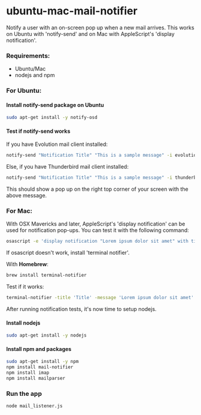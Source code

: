 # ubuntu-mac-mail-notifier
Notify a user with an on-screen pop up when a new mail arrives. 
This works on Ubuntu with 'notify-send' and on Mac with AppleScript's 'display notification'.

### Requirements:
 - Ubuntu/Mac
 - nodejs and npm

### For Ubuntu:
#### Install notify-send package on Ubuntu
```sh
sudo apt-get install -y notify-osd
```

#### Test if notify-send works

If you have Evolution mail client installed:

```sh
notify-send "Notification Title" "This is a sample message" -i evolution -t 3000
```
Else, if you have Thunderbird mail client installed:
```sh
notify-send "Notification Title" "This is a sample message" -i thunderbird -t 3000
```

This should show a pop up on the right top corner of your screen with the above message.

### For Mac:

With OSX Mavericks and later, AppleScript's 'display notification' can be used for notification pop-ups. You can test it with the following command:

```sh
osascript -e 'display notification "Lorem ipsum dolor sit amet" with title "Title"'
```

If osascript doesn't work, install 'terminal notifier'.

With **Homebrew**:

```sh
brew install terminal-notifier
```

Test if it works:

```sh
terminal-notifier -title 'Title' -message 'Lorem ipsum dolor sit amet' -open 'https://github.com/koujalgi-amith/ubuntu-mail-notifier'
```

After running notification tests, it's now time to setup nodejs.

#### Install nodejs
```sh
sudo apt-get install -y nodejs
```

#### Install npm and packages
```sh
sudo apt-get install -y npm
npm install mail-notifier
npm install imap
npm install mailparser
```

### Run the app
```sh
node mail_listener.js
```
